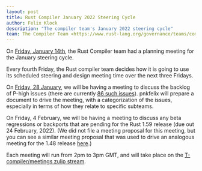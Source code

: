 ```yaml
---
layout: post
title: Rust Compiler January 2022 Steering Cycle
author: Felix Klock
description: "The compiler team's January 2022 steering cycle"
team: The Compiler Team <https://www.rust-lang.org/governance/teams/compiler>
---
```


On [Friday, January 14th][jan-14-zulip-archive], the Rust Compiler team had a planning meeting for the January steering cycle.

[jan-14-zulip-archive]: https://zulip-archive.rust-lang.org/stream/238009-t-compiler/meetings/topic/.5Bplanning.20meeting.5D.202022-01-14.html

Every fourth Friday, the Rust compiler team decides how
it is going to use its scheduled steering and design meeting time over the next
three Fridays.

On [Friday, 28 January][jan-28-mtg], we will be having a meeting to
discuss the  backlog of P-high issues (there are currently [86 such issues][p-high-issue-list]). pnkfelix will prepare a document to drive the meeting, with a categorization of the issues, especially in terms of how they relate to specific subteams.

[jan-28-mtg]: https://github.com/rust-lang/compiler-team/issues/479
[p-high-issue-list]: https://github.com/rust-lang/rust/issues?q=is%3Aopen+is%3Aissue+label%3AP-high

On Friday, 4 February, we will be having a meeting to
discuss any beta regressions or backports that are pending for the
Rust 1.59 release (due out 24 February, 2022). (We did not file a
meeting proposal for this meeting, but you can see a similar meeting
proposal that was used to drive an analogous meeting for the 1.48 release
[here](https://github.com/rust-lang/compiler-team/issues/382).)

Each meeting will run from 2pm to 3pm GMT, and will take place on the
[T-compiler/meetings zulip stream][zulip].

[zulip]: https://rust-lang.zulipchat.com/#narrow/stream/238009-t-compiler.2Fmeetings
